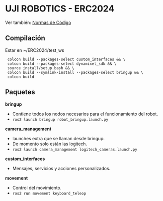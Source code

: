 # UJI ROBOTICS - ERC2024

Ver también: [Normas de Código](./normas_código.md)

## Compilación

Estar en ~/ERC2024/test_ws

```rosdep install --from-paths src --ignore-src -r -y && \ 
 colcon build --packages-select custom_interfaces && \ 
 colcon build --packages-select dynamixel_sdk && \ 
 source install/setup.bash && \ 
 colcon build --symlink-install --packages-select bringup && \ 
 colcon build
```

## Paquetes

**bringup**

- Contiene todos los nodos necesarios para el funcionamiento del robot.
- `ros2 launch bringup robot_bringup.launch.py`

**camera_management**

- launches extra que se llaman desde bringup.
- De momento solo están las logitech.
- `ros2 launch camera_management logitech_cameras.launch.py`

**custom_interfaces**

- Mensajes, servicios y acciones personalizados.

**movement**

- Control del movimiento.
- `ros2 run movement keyboard_teleop`